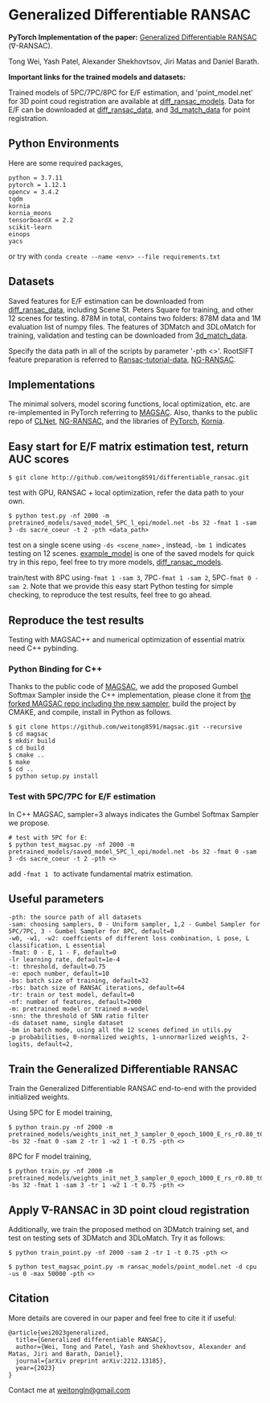 # Generalized Differentiable RANSAC 

**PyTorch Implementation of the paper:**
[Generalized Differentiable RANSAC](https://arxiv.org/abs/2212.13185https://arxiv.org/abs/2212.13185) ($\nabla$-RANSAC).

Tong Wei, Yash Patel, Alexander Shekhovtsov, Jiri Matas and Daniel Barath.

**Important links for the trained models and datasets:**

Trained models of 5PC/7PC/8PC for E/F estimation, and 'point_model.net' for 3D point coud registration are available at [diff_ransac_models](https://cmp.felk.cvut.cz/~weitong/diff_ransac_models.zip).
Data for E/F can be downloaded at [diff_ransac_data](https://cmp.felk.cvut.cz/~weitong/diff_ransac_data.zip), and [3d_match_data](https://cmp.felk.cvut.cz/~weitong/3d_match_data.zip) for point registration.
## Python Environments
Here are some required packages,
```
python = 3.7.11
pytorch = 1.12.1
opencv = 3.4.2
tqdm  
kornia
kornia_moons
tensorboardX = 2.2
scikit-learn
einops
yacs
```
or try with ```conda create --name <env> --file requirements.txt```


[comment]: <> (Example)

[comment]: <> (```)

[comment]: <> ($ conda create --name publish python==3.7.11)

[comment]: <> ($ conda install pytorch=1.12.1)

[comment]: <> ($ conda install pytorch-gpu=1.12.1 cudatoolkit=11.3)

[comment]: <> ($ conda install tqdm)

[comment]: <> ($ conda install tensorboardX)

[comment]: <> ($ conda install sklearn)

[comment]: <> (```)

## Datasets
Saved features for E/F estimation can be downloaded from [diff_ransac_data](https://cmp.felk.cvut.cz/~weitong/diff_ransac_data.zip), including Scene St. Peters Square for training, and other 12 scenes for testing.
878M in total, contains two folders: 878M data and 1M evaluation list of numpy files. 
The features of 3DMatch and 3DLoMatch for training, validation and testing can be downloaded from [3d_match_data](https://cmp.felk.cvut.cz/~weitong/3d_match_data.zip).

Specify the data path in all of the scripts by parameter '-pth <>'.
RootSIFT feature preparation is referred to [Ransac-tutorial-data](https://github.com/ducha-aiki/ransac-tutorial-2020-data), [NG-RANSAC](https://github.com/vislearn/ngransac).

[comment]: <> (Saved features and models can be downloaded from [here]&#40;https://cmp.felk.cvut.cz/~weitong/&#41;.)

## Implementations
The minimal solvers, model scoring functions, local optimization, etc. are re-implemented in PyTorch referring to [MAGSAC](https://github.com/danini/magsac).
Also, thanks to the public repo of [CLNet](https://github.com/sailor-z/CLNet), [NG-RANSAC](https://github.com/vislearn/ngransac), and the libraries of
[PyTorch](https://pytorch.org/get-started/previous-versions/),
[Kornia](https://github.com/kornia/kornia).

## Easy start for E/F matrix estimation test, return AUC scores
```
$ git clone http://github.com/weitong8591/differentiable_ransac.git 
```
test with GPU, RANSAC + local optimization, refer the data path to your own.
```
$ python test.py -nf 2000 -m pretrained_models/saved_model_5PC_l_epi/model.net -bs 32 -fmat 1 -sam 3 -ds sacre_coeur -t 2 -pth <data_path>
``` 
[comment]: <> ([0.5924076, 0.6333666, 0.67357635])
test on a single scene using ```-ds <scene_name>``` , instead, ```-bm 1 ```indicates testing on 12 scenes.
[example_model](pretrained_models/saved_model_5PC_l_epi/model.net) is one of the saved models for quick try in this repo, 
feel free to try more models, [diff_ransac_models](https://cmp.felk.cvut.cz/~weitong/diff_ransac_models.zip).

train/test with 8PC using```-fmat 1 -sam 3```, 7PC```-fmat 1 -sam 2```, 5PC```-fmat 0 -sam 2```.
Note that we provide this easy start Python testing for simple checking, to reproduce the test results, feel free to go ahead.
## Reproduce the test results
Testing with MAGSAC++ and numerical optimization of essential matrix need C++ pybinding. 
### Python Binding for C++ 
Thanks to the public code of [MAGSAC](https://github.com/danini/magsac.git), we add the proposed Gumbel Softmax Sampler 
inside the C++ implementation, please clone it from [the forked MAGSAC repo including the new sampler](https://github.com/weitong8591/magsac.git), build the project by CMAKE, and compile, install in Python as follows.
```
$ git clone https://github.com/weitong8591/magsac.git --recursive
$ cd magsac
$ mkdir build
$ cd build
$ cmake ..
$ make
$ cd ..
$ python setup.py install
```
### Test with 5PC/7PC for E/F estimation
In C++ MAGSAC, sampler=3 always indicates the Gumbel Softmax Sampler we propose.

```
# test with 5PC for E:
$ python test_magsac.py -nf 2000 -m pretrained_models/saved_model_5PC_l_epi/model.net -bs 32 -fmat 0 -sam 3 -ds sacre_coeur -t 2 -pth <>
```
add ```-fmat 1 ``` to activate fundamental matrix estimation.
## Useful parameters
```
-pth: the source path of all datasets
-sam: choosing samplers, 0 - Uniform sampler, 1,2 - Gumbel Sampler for 5PC/7PC, 3 - Gumbel Sampler for 8PC, default=0
-w0, -w1, -w2: coeffcients of different loss combination, L pose, L classification, L essential
-fmat: 0 - E, 1 - F, default=0
-lr learning rate, default=1e-4
-t: threshold, default=0.75
-e: epoch number, default=10
-bs: batch size of training, default=32
-rbs: batch size of RANSAC iterations, default=64
-tr: train or test model, default=0
-nf: number of features, default=2000
-m: pretrained model or trained m-wodel
-snn: the threshold of SNN ratio filter
-ds dataset name, single dataset
-bm in batch mode, using all the 12 scenes defined in utils.py
-p probabilities, 0-normalized weights, 1-unnormarlized weights, 2-logits, default=2, 
```
## Train the Generalized Differentiable RANSAC
Train the Generalized Differentiable RANSAC end-to-end with the provided initialized weights.

 Using 5PC for E model training, 
```
$ python train.py -nf 2000 -m pretrained_models/weights_init_net_3_sampler_0_epoch_1000_E_rs_r0.80_t0.00_w1_1.00_.net -bs 32 -fmat 0 -sam 2 -tr 1 -w2 1 -t 0.75 -pth <>
```
 8PC for F model training, 
```
$ python train.py -nf 2000 -m pretrained_models/weights_init_net_3_sampler_0_epoch_1000_E_rs_r0.80_t0.00_w1_1.00_.net -bs 32 -fmat 1 -sam 3 -tr 1 -w2 1 -t 0.75 -pth <>
```
## Apply $\nabla$-RANSAC in 3D point cloud registration
Additionally, we train the proposed method on 3DMatch training set, and test on testing sets of 3DMatch and 3DLoMatch. Try it as follows:
```
$ python train_point.py -nf 2000 -sam 2 -tr 1 -t 0.75 -pth <>
```

```
$ python test_magsac_point.py -m ransac_models/point_model.net -d cpu -us 0 -max 50000 -pth <>
```

## Citation
More details are covered in our paper and feel free to cite it if useful:
```
@article{wei2023generalized,
  title={Generalized differentiable RANSAC},
  author={Wei, Tong and Patel, Yash and Shekhovtsov, Alexander and Matas, Jiri and Barath, Daniel},
  journal={arXiv preprint arXiv:2212.13185},
  year={2023}
}
```
Contact me at weitongln@gmail.com
